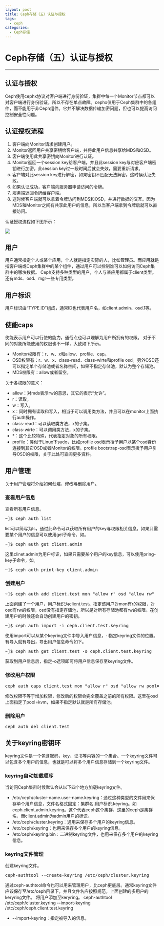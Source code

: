 ```yaml
---
layout: post
title: Ceph存储（五）认证与授权
tags: 
  - ceph
categories:
  - Ceph存储
---
```

# Ceph存储（五）认证与授权
---
## 认证与授权
Ceph使用cephx协议对客户端进行身份验证，集群中每一个Monitor节点都可以对客户端进行身份验证，所以不存在单点故障。cephx仅用于Ceph集群中的各组件，而不能用于非Ceph组件。它并不解决数据传输加密问题，但也可以提高访问控制安全性问题。
## 认证授权流程
  1. 客户端向Monitor请求创建用户。
  2. Monitor返回用户共享密钥给客户端，并将此用户信息共享给MDS和OSD。
  3. 客户端使用此共享密钥向Monitor进行认证。
  4. Monitor返回一个session key给客户端，并且此session key与对应客户端密钥进行加密。此session key过一段时间后就会失效，需要重新请求。
  5. 客户端对此session key进行解密，如果密钥不匹配无法解密，这时候认证失败。
  6. 如果认证成功，客户端向服务器申请访问的令牌。
  7. 服务端返回令牌给客户端。
  8. 这时候客户端就可以拿着令牌访问到MDS和OSD，并进行数据的交互。因为MDS和Monitor之间有共享此用户的信息，所以当客户端拿到令牌后就可以直接访问。

认证授权流程如下图所示：

[![](http://121.43.168.35/wp-content/uploads/2019/05/1-2.png)](https://www.linux-note.cn/wp-content/uploads/2019/05/1-2.png)
## 用户
用户通常指定个人或某个应用，个人就是指定实际的人，比如管理员。而应用就是指客户端或Ceph集群中的某个组件，通过用户可以控制谁可以如何访问Ceph集群中的哪块数据。
Ceph支持多种类型的用户，个人与某应用都属于client类型。还有mds、osd、mgr一些专用类型。
## 用户标识
用户标识由“TYPE.ID”组成，通常ID也代表用户名，如client.admin、osd.1等。
## 使能caps
使能表示用户可以行使的能力，通俗点也可以理解为用户所拥有的权限。 对于不同的对象所能使用的权限也不一样，大致如下所示。
  * Monitor权限有：r、w、x和allow、profile、cap。
  * OSD权限有：r、w、x、class-read、class-wirte和profile osd。另外OSD还可以指定单个存储池或者名称空间，如果不指定存储池，默认为整个存储池。 
  * MDS权限有：allow或者留空。

关于各权限的意义：
  * allow：对mds表示rw的意思，其它的表示“允许”。
  * r：读取。
  * w：写入。
  * x：同时拥有读取和写入，相当于可以调用类方法，并且可以在monitor上面执行auth操作。
  * class-read：可以读取类方法，x的子集。
  * class-wirte：可以调用类方法，x的子集。
  * *：这个比较特殊，代表指定对象的所有权限。
  * profile：类似于Linux下sudo，比如profile osd表示授予用户以某个osd身份连接到其它OSD或者Monitor的权限。profile bootstrap-osd表示授予用户引导OSD的权限，关于此处可查阅更多资料。 
## 用户管理
关于用户管理将介绍如何创建、修改与删除用户。
### 查看用户信息
查看所有用户信息。

<pre>
~]$ ceph auth list
</pre>
list可以简写为ls，通过此命令可以获取所有用户的key与权限相关信息。如果只需要某个用户的信息可以使用get子命令，如。

<pre>
~]$ ceph auth get client.admin
</pre>
这里clinet.admin为用户标识，如果只需要某个用户的key信息，可以使用pring-key子命令，如。

<pre>
~]$ ceph auth print-key client.admin 
</pre>
### 创建用户

<pre>
~]$ ceph auth add client.test mon "allow r" osd "allow rw" 
</pre>
上面创建了一个用户，用户标识为client.test。指定该用户对mon有r的权限，对osd有rw的权限，osd没有指定存储池，所以是对所有存储池都有rw的权限。在创建用户的时候还会自动创建用户的密钥。 

<pre>
~]$ ceph auth import -i ceph.client.test.keyring
</pre>
使用import可以从某个keyring文件中导入用户信息，-i指定keyring文件的位置。有导入就有导出，导出用户信息命令如下。

<pre>
~]$ ceph auth get client.test -o ceph.client.test.keyring
</pre>
获取到用户信息后，指定-o选项即可将用户信息保存至keyring文件。
### 修改用户权限

<pre>
ceph auth caps client.test mon "allow r" osd "allow rw pool=kvm"
</pre>
修改权限不等于增加权限，修改后的权限会完全覆盖之前的所有权限。这里在osd上面指定了pool=kvm，如果不指定默认就是所有存储池。 
### 删除用户

<pre>
ceph auth del client.test
</pre>
## 关于keyring密钥环
keyring文件是一个包含密码，key，证书等内容的一个集合。一个keyring文件可以包含多个用户的信息，也就是可以将多个用户信息存储到一个keyring文件。 
### keyring自动加载顺序
当访问Ceph集群时候默认会从以下四个地方加载keyring文件。
  * /etc/ceph/cluster-name.user-name.keyring：通过这种类型的文件用来保存单个用户信息，文件名格式固定：集群名.用户标识.keyring。如ceph.client.admin.keyring。这个代表ceph这个集群，这里的ceph是集群名，而client.admin为admin用户的标识。
  * /etc/ceph/cluster.keyring：通用来保存多个用户的keyring信息。
  * /etc/ceph/keyring：也用来保存多个用户的keyring信息。
  * /etc/ceph/keyring.bin：二进制keyring文件，也用来保存多个用户的keyring信息。 
### keyring文件管理
创建keyring文件。

<pre>
ceph-authtool --create-keyring /etc/ceph/cluster.keyring
</pre>
通过ceph-authtool命令也可以用来管理用户，比ceph更底层。通常keyring文件应该保存至/etc/ceph目录下，并且文件名应按照规范。上面创建的多用户的keryring文件。 
将用户添加至keryring。
ceph-authtool /etc/ceph/cluster.keyring --import-keyring /etc/ceph/ceph.client.test.keyring 
  * --import-keyring：指定被导入的信息。
